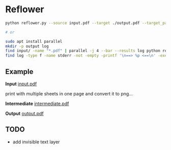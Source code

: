 # Reflower

```bash
python reflower.py --source input.pdf --target ./output.pdf --target_paper pw3

# or

sudo apt install parallel
mkdir -p output log
find input/ -name "*.pdf" | parallel -j 4 --bar --results log python reflower.py --source {} --target ./output/{/} --dpi 300 --target_paper pw3
find log -type f -name stderr -not -empty -printf '\n==> %p <==\n' -exec cat {} \;
```

## Example

**Input** [input.pdf](https://storage.yusanshi.com/reflower/input.pdf)

print with multiple sheets in one page and convert it to png...

**Intermediate** [intermediate.pdf](https://storage.yusanshi.com/reflower/intermediate.pdf)

**Output** [output.pdf](https://storage.yusanshi.com/reflower/output.pdf)


## TODO
- add invisible text layer
